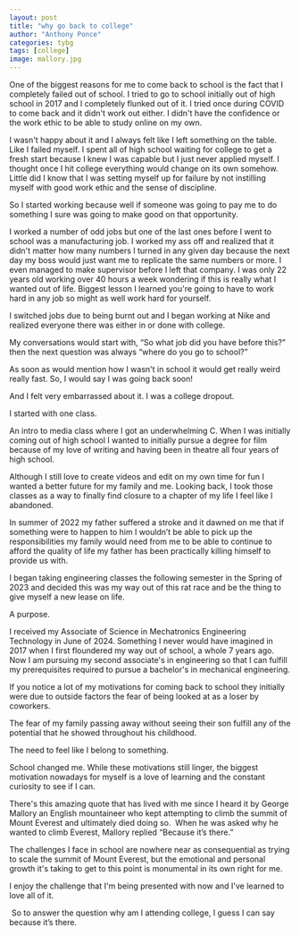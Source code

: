 ```yaml
---
layout: post
title: "why go back to college"
author: "Anthony Ponce"
categories: tybg
tags: [college]
image: mallory.jpg
---
```



One of the biggest reasons for me to come back to school is the fact that I completely failed out of school. I tried to go to school initially out of high school in 2017 and I completely flunked out of it. I tried once during COVID to come back and it didn't work out either. I didn't have the confidence or the work ethic to be able to study online on my own.

I wasn't happy about it and I always felt like I left something on the table. Like I failed myself. I spent all of high school waiting for college to get a fresh start because I knew I was capable but I just never applied myself. I thought once I hit college everything would change on its own somehow. Little did I know that I was setting myself up for failure by not instilling myself with good work ethic and the sense of discipline.

So I started working because well if someone was going to pay me to do something I sure was going to make good on that opportunity.

I worked a number of odd jobs but one of the last ones before I went to school was a manufacturing job. I worked my ass off and realized that it didn't matter how many numbers I turned in any given day because the next day my boss would just want me to replicate the same numbers or more. I even managed to make supervisor before I left that company. I was only 22 years old working over 40 hours a week wondering if this is really what I wanted out of life. Biggest lesson I learned you're going to have to work hard in any job so might as well work hard for yourself.

I switched jobs due to being burnt out and I began working at Nike and realized everyone there was either in or done with college.

My conversations would start with, “So what job did you have before this?” then the next question was always “where do you go to school?”

As soon as would mention how I wasn't in school it would get really weird really fast. So, I would say I was going back soon!

And I felt very embarrassed about it. I was a college dropout.

I started with one class.

An intro to media class where I got an underwhelming C. When I was initially coming out of high school I wanted to initially pursue a degree for film because of my love of writing and having been in theatre all four years of high school. 

Although I still love to create videos and edit on my own time for fun I wanted a better future for my family and me. Looking back, I took those classes as a way to finally find closure to a chapter of my life I feel like I abandoned. 

In summer of 2022 my father suffered a stroke and it dawned on me that if something were to happen to him I wouldn’t be able to pick up the responsibilities my family would need from me to be able to continue to afford the quality of life my father has been practically killing himself to provide us with.

I began taking engineering classes the following semester in the Spring of 2023 and decided this was my way out of this rat race and be the thing to give myself a new lease on life.

A purpose.

I received my Associate of Science in Mechatronics Engineering Technology in June of 2024. Something I never would have imagined in 2017 when I first floundered my way out of school, a whole 7 years ago. Now I am pursuing my second associate's in engineering so that I can fulfill my prerequisites required to pursue a bachelor's in mechanical engineering.

If you notice a lot of my motivations for coming back to school they initially were due to outside factors the fear of being looked at as a loser by coworkers.

The fear of my family passing away without seeing their son fulfill any of the potential that he showed throughout his childhood.

The need to feel like I belong to something.

School changed me. While these motivations still linger, the biggest motivation nowadays for myself is a love of learning and the constant curiosity to see if I can.  

There's this amazing quote that has lived with me since I heard it by George Mallory an English mountaineer who kept attempting to climb the summit of Mount Everest and ultimately died doing so.  When he was asked why he wanted to climb Everest, Mallory replied “Because it’s there.”

The challenges I face in school are nowhere near as consequential as trying to scale the summit of Mount Everest, but the emotional and personal growth it's taking to get to this point is monumental in its own right for me.

I enjoy the challenge that I'm being presented with now and I've learned to love all of it.

 So to answer the question why am I attending college, I guess I can say because it’s there.
